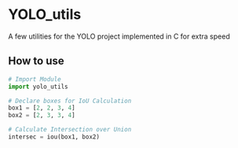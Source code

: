 # YOLO_utils
A few utilities for the YOLO project implemented in C for extra speed

## How to use
```python
# Import Module
import yolo_utils

# Declare boxes for IoU Calculation
box1 = [2, 2, 3, 4]
box2 = [2, 3, 3, 4]

# Calculate Intersection over Union
intersec = iou(box1, box2)
```
